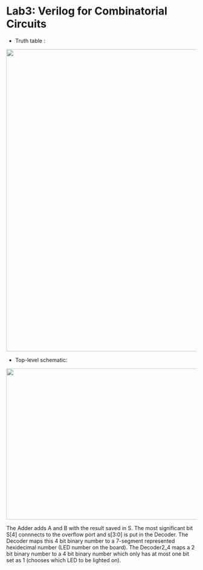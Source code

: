# Lab3: Verilog for Combinatorial Circuits
* Truth table :
 <img src="https://github.com/duyubo/DigitalDesign-computerArchitecture/blob/main/lab3/images/TruthTable.png" width="800" height="800" />

* Top-level schematic:
<img src="https://github.com/duyubo/DigitalDesign-computerArchitecture/blob/main/lab3/images/toplayer.png" width="800" height="400" />

The Adder adds A and B with the result saved in S. The most significant bit S[4] connnects to the overflow port and s[3:0] is put in the Decoder. The Decoder maps this 4 bit binary number to a 7-segment represented hexidecimal number (LED number on the board). The Decoder2_4 maps a 2 bit binary number to a 4 bit binary number which only has at most one bit set as 1 (chooses which LED to be lighted on). 
